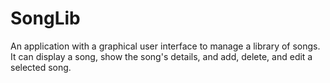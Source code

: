 # SongLib
An application with a graphical user interface to manage a library of songs. It can display a song, show the song's details, and add, delete, and edit a selected song.
